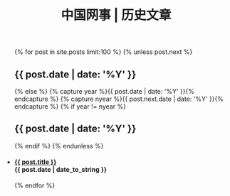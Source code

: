 ﻿---
layout: default
title: "中国网事 | 历史文章"
---

<ul class="list-unstyled">
     {% for post in site.posts limit:100 %} 
	 {% unless post.next %} 
    <h2>{{ post.date | date: '%Y' }}</h2> 
	{% else %} {% capture year %}{{ post.date | date: '%Y' }}{% endcapture %} {% capture nyear %}{{ post.next.date | date: '%Y' }}{% endcapture %} 
	{% if year != nyear %} 
    <h2>{{ post.date | date: '%Y' }}</h2> {% endif %} 
	{% endunless %} 
    <li><h4> <a href="{{ post.url }}">{{ post.title }}</a><div class="post-date"><span class="glyphicon glyphicon-time"></span> {{ post.date | date_to_string }} </div></h4> </li> 
	{% endfor %} 
</ul> 
